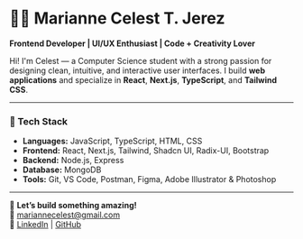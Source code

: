 # 👩‍💻 Marianne Celest T. Jerez

**Frontend Developer | UI/UX Enthusiast | Code + Creativity Lover**

Hi! I'm Celest — a Computer Science student with a strong passion for designing clean, intuitive, and interactive user interfaces. I build **web applications** and specialize in **React**, **Next.js**, **TypeScript**, and **Tailwind CSS**. 

---


### 🧰 Tech Stack

- **Languages:** JavaScript, TypeScript, HTML, CSS  
- **Frontend:** React, Next.js, Tailwind, Shadcn UI, Radix-UI, Bootstrap  
- **Backend:** Node.js, Express  
- **Database:** MongoDB  
- **Tools:** Git, VS Code, Postman, Figma, Adobe Illustrator & Photoshop  

---

📩 **Let’s build something amazing!**  
📧 mariannecelest@gmail.com  
🔗 [LinkedIn](https://linkedin.com/in/celest) | [GitHub](https://github.com/celest)
